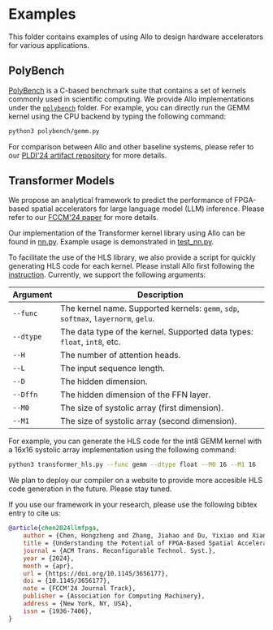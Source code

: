 <!--- Copyright Allo authors. All Rights Reserved. -->
<!--- SPDX-License-Identifier: Apache-2.0  -->

# Examples

This folder contains examples of using Allo to design hardware accelerators for various applications.

## PolyBench
[PolyBench](https://github.com/MatthiasJReisinger/PolyBenchC-4.2.1) is a C-based benchmark suite that contains a set of kernels commonly used in scientific computing. We provide Allo implementations under the [`polybench`](polybench/) folder. For example, you can directly run the GEMM kernel using the CPU backend by typing the following command:
```bash
python3 polybench/gemm.py
```

For comparison between Allo and other baseline systems, please refer to our [PLDI'24 artifact repository](https://github.com/cornell-zhang/allo-pldi24-artifact) for more details.


## Transformer Models
We propose an analytical framework to predict the performance of FPGA-based spatial accelerators for large language model (LLM) inference. Please refer to our [FCCM'24 paper](https://arxiv.org/abs/2312.15159) for more details.

Our implementation of the Transformer kernel library using Allo can be found in [nn.py](https://github.com/cornell-zhang/allo/blob/main/allo/library/nn.py). Example usage is demonstrated in [test_nn.py](https://github.com/cornell-zhang/allo/blob/main/tests/test_nn.py).

To facilitate the use of the HLS library, we also provide a script for quickly generating HLS code for each kernel. Please install Allo first following the [instruction](https://github.com/cornell-zhang/allo?tab=readme-ov-file#installation). Currently, we support the following arguments:

| Argument | Description |
| --- | --- |
| `--func` | The kernel name. Supported kernels: `gemm`, `sdp`, `softmax`, `layernorm`, `gelu`. |
| `--dtype` | The data type of the kernel. Supported data types: `float`, `int8`, etc. |
| `--H` | The number of attention heads. |
| `--L` | The input sequence length. |
| `--D` | The hidden dimension. |
| `--Dffn` | The hidden dimension of the FFN layer. |
| `--M0` | The size of systolic array (first dimension). |
| `--M1` | The size of systolic array (second dimension). |

For example, you can generate the HLS code for the int8 GEMM kernel with a 16x16 systolic array implementation using the following command:
```bash
python3 transformer_hls.py --func gemm --dtype float --M0 16 --M1 16
```

We plan to deploy our compiler on a website to provide more accesible HLS code generation in the future. Please stay tuned.

If you use our framework in your research, please use the following bibtex entry to cite us:
```bibtex
@article{chen2024llmfpga,
    author = {Chen, Hongzheng and Zhang, Jiahao and Du, Yixiao and Xiang, Shaojie and Yue, Zichao and Zhang, Niansong and Cai, Yaohui and Zhang, Zhiru},
    title = {Understanding the Potential of FPGA-Based Spatial Acceleration for Large Language Model Inference},
    journal = {ACM Trans. Reconfigurable Technol. Syst.},
    year = {2024},
    month = {apr},
    url = {https://doi.org/10.1145/3656177},
    doi = {10.1145/3656177},
    note = {FCCM'24 Journal Track},
    publisher = {Association for Computing Machinery},
    address = {New York, NY, USA},
    issn = {1936-7406},
}
```
